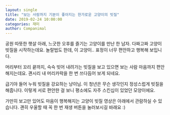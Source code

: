 ```yaml
---
layout: single
title: "보는 사람까지 기분이 좋아지는 한가로운 고양이의 빗질"
date: 2019-02-24 10:00:00
categories: 재미
author: Companimal
---
```


공원 따뜻한 햇살 아래, 느긋한 오후를 즐기는 고양이를 만난 한 남자. 다짜고짜 고양이 빗질을 시작하는데요. 놀랄법도 한데, 이 고양이.. 표정이 너무 편안하고 행복해 보입니다.

머리부터 꼬리 끝까지, 슥슥 빗어 내려가는 빗질을 보고 있으면 보는 사람 마음까지 편안해지는데요. 괜시리 내 머리카락을 한 번 쓰다듬어 보게 되네요.

급기야 들어 누워 빗질을 강요하는 냥이님. 이 청년은 무슨 생각인지 정성스럽게 빗질을 해줍니다. 이렇게 서로 편안한 걸 보니 평소에도 자주 스킨십이 있었던 모양이에요.

가만히 보고만 있어도 마음이 행복해지는 고양이 빗질 영상은 아래에서 관람하실 수 있습니다. 괜히 우울할 때 꼭 한 번 재생 버튼을 눌러보시길 바래요 :)
